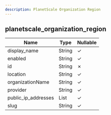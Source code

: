 ```yaml
---
description: PlanetScale Organization Region
---
```

planetscale_organization_region
-------------------------------

| **Name**            | **Type**     | **Nullable** |
| ------------------- | ------------ | ------------ |
| display_name        | String       | &check;      |
| enabled             | String       | &check;      |
| id                  | String       | &cross;      |
| location            | String       | &check;      |
| organizationName    | String       | &check;      |
| provider            | String       | &check;      |
| public_ip_addresses | List<String> | &check;      |
| slug                | String       | &check;      |
